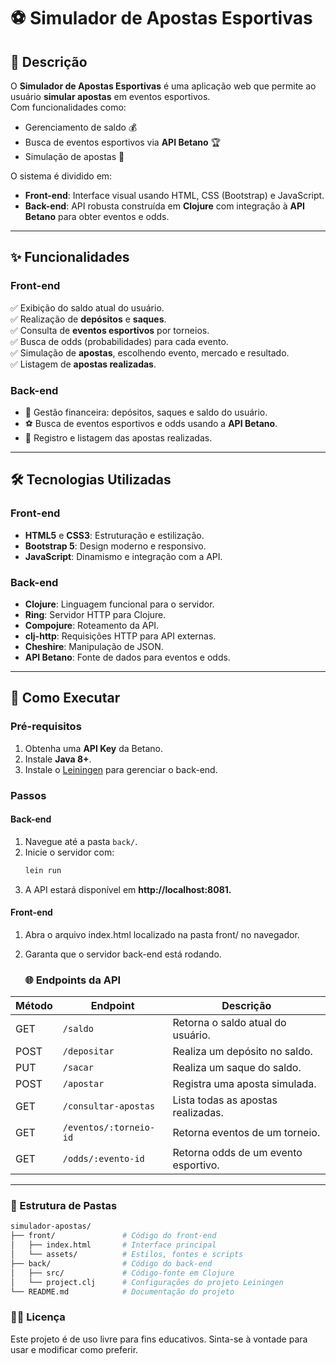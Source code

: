 # ⚽ Simulador de Apostas Esportivas  

## 📜 Descrição  
O **Simulador de Apostas Esportivas** é uma aplicação web que permite ao usuário **simular apostas** em eventos esportivos.  
Com funcionalidades como:  
- Gerenciamento de saldo 💰  
- Busca de eventos esportivos via **API Betano** 🏆  
- Simulação de apostas 🎰  

O sistema é dividido em:  
- **Front-end**: Interface visual usando HTML, CSS (Bootstrap) e JavaScript.  
- **Back-end**: API robusta construída em **Clojure** com integração à **API Betano** para obter eventos e odds.  

---  

## ✨ Funcionalidades  

### **Front-end**  
✅ Exibição do saldo atual do usuário.  
✅ Realização de **depósitos** e **saques**.  
✅ Consulta de **eventos esportivos** por torneios.  
✅ Busca de odds (probabilidades) para cada evento.  
✅ Simulação de **apostas**, escolhendo evento, mercado e resultado.  
✅ Listagem de **apostas realizadas**.  

### **Back-end**  
- 🔧 Gestão financeira: depósitos, saques e saldo do usuário.  
- ⚽ Busca de eventos esportivos e odds usando a **API Betano**.  
- 📄 Registro e listagem das apostas realizadas.  

---  

## 🛠️ Tecnologias Utilizadas  

### **Front-end**  
- **HTML5** e **CSS3**: Estruturação e estilização.  
- **Bootstrap 5**: Design moderno e responsivo.  
- **JavaScript**: Dinamismo e integração com a API.  

### **Back-end**  
- **Clojure**: Linguagem funcional para o servidor.  
- **Ring**: Servidor HTTP para Clojure.  
- **Compojure**: Roteamento da API.  
- **clj-http**: Requisições HTTP para API externas.  
- **Cheshire**: Manipulação de JSON.  
- **API Betano**: Fonte de dados para eventos e odds.  

---  

## 🚀 Como Executar  

### **Pré-requisitos**  
1. Obtenha uma **API Key** da Betano.  
2. Instale **Java 8+**.  
3. Instale o [Leiningen](https://leiningen.org/) para gerenciar o back-end.  

### **Passos**  

#### **Back-end**  
1. Navegue até a pasta `back/`.  
2. Inicie o servidor com:  
   ```bash
   lein run
3. A API estará disponível em **http://localhost:8081.**

#### **Front-end**
1. Abra o arquivo index.html localizado na pasta front/ no navegador.
2. Garanta que o servidor back-end está rodando.

   ### **🌐 Endpoints da API**

| **Método** | **Endpoint**              | **Descrição**                            |
|------------|---------------------------|------------------------------------------|
| GET        | `/saldo`                  | Retorna o saldo atual do usuário.        |
| POST       | `/depositar`              | Realiza um depósito no saldo.            |
| PUT        | `/sacar`                  | Realiza um saque do saldo.               |
| POST       | `/apostar`                | Registra uma aposta simulada.            |
| GET        | `/consultar-apostas`      | Lista todas as apostas realizadas.       |
| GET        | `/eventos/:torneio-id`    | Retorna eventos de um torneio.           |
| GET        | `/odds/:evento-id`        | Retorna odds de um evento esportivo.     |

---

### **📂 Estrutura de Pastas**

```bash
simulador-apostas/  
├── front/               # Código do front-end  
│   ├── index.html       # Interface principal  
│   └── assets/          # Estilos, fontes e scripts  
├── back/                # Código do back-end  
│   ├── src/             # Código-fonte em Clojure  
│   └── project.clj      # Configurações do projeto Leiningen  
└── README.md            # Documentação do projeto
```

### **📂📄 Licença**
Este projeto é de uso livre para fins educativos.
Sinta-se à vontade para usar e modificar como preferir.

